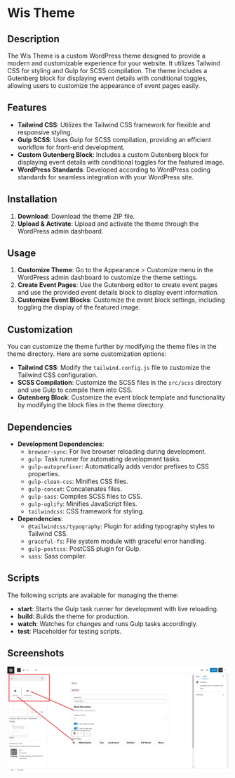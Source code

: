 # Wis Theme

## Description

The Wis Theme is a custom WordPress theme designed to provide a modern and customizable experience for your website. It utilizes Tailwind CSS for styling and Gulp for SCSS compilation. The theme includes a Gutenberg block for displaying event details with conditional toggles, allowing users to customize the appearance of event pages easily.

## Features

- **Tailwind CSS**: Utilizes the Tailwind CSS framework for flexible and responsive styling.
- **Gulp SCSS**: Uses Gulp for SCSS compilation, providing an efficient workflow for front-end development.
- **Custom Gutenberg Block**: Includes a custom Gutenberg block for displaying event details with conditional toggles for the featured image.
- **WordPress Standards**: Developed according to WordPress coding standards for seamless integration with your WordPress site.

## Installation

1. **Download**: Download the theme ZIP file.
2. **Upload & Activate**: Upload and activate the theme through the WordPress admin dashboard.

## Usage

1. **Customize Theme**: Go to the Appearance > Customize menu in the WordPress admin dashboard to customize the theme settings.
2. **Create Event Pages**: Use the Gutenberg editor to create event pages and use the provided event details block to display event information.
3. **Customize Event Blocks**: Customize the event block settings, including toggling the display of the featured image.

## Customization

You can customize the theme further by modifying the theme files in the theme directory. Here are some customization options:

- **Tailwind CSS**: Modify the `tailwind.config.js` file to customize the Tailwind CSS configuration.
- **SCSS Compilation**: Customize the SCSS files in the `src/scss` directory and use Gulp to compile them into CSS.
- **Gutenberg Block**: Customize the event block template and functionality by modifying the block files in the theme directory.

## Dependencies

- **Development Dependencies**:
  - `browser-sync`: For live browser reloading during development.
  - `gulp`: Task runner for automating development tasks.
  - `gulp-autoprefixer`: Automatically adds vendor prefixes to CSS properties.
  - `gulp-clean-css`: Minifies CSS files.
  - `gulp-concat`: Concatenates files.
  - `gulp-sass`: Compiles SCSS files to CSS.
  - `gulp-uglify`: Minifies JavaScript files.
  - `tailwindcss`: CSS framework for styling.
- **Dependencies**:
  - `@tailwindcss/typography`: Plugin for adding typography styles to Tailwind CSS.
  - `graceful-fs`: File system module with graceful error handling.
  - `gulp-postcss`: PostCSS plugin for Gulp.
  - `sass`: Sass compiler.

## Scripts

The following scripts are available for managing the theme:

- **start**: Starts the Gulp task runner for development with live reloading.
- **build**: Builds the theme for production.
- **watch**: Watches for changes and runs Gulp tasks accordingly.
- **test**: Placeholder for testing scripts.

## Screenshots

![Event Plugin Screenshot](https://github.com/awwm/wp-dev-test/blob/master/screenshots/Blocks.png)